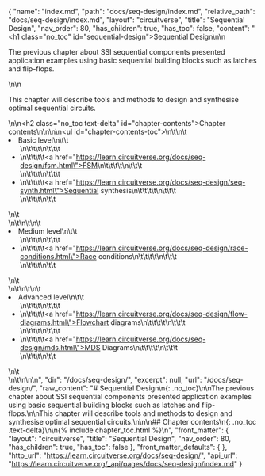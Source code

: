 {
  "name": "index.md",
  "path": "docs/seq-design/index.md",
  "relative_path": "docs/seq-design/index.md",
  "layout": "circuitverse",
  "title": "Sequential Design",
  "nav_order": 80,
  "has_children": true,
  "has_toc": false,
  "content": "<h1 class=\"no_toc\" id=\"sequential-design\">Sequential Design</h1>\n\n<p>The previous chapter about SSI sequential components presented application examples using basic sequential building blocks such as latches and flip-flops.</p>\n\n<p>This chapter will describe tools and methods to design and synthesise optimal sequential circuits.</p>\n\n<h2 class=\"no_toc text-delta\" id=\"chapter-contents\">Chapter contents</h2>\n\n<!-- -*- engine:django -*- -->\n\n<ul id=\"chapter-contents-toc\">\n\t\n\t<li>Basic level\n\t\t<ul>\n\t\t\t\n\t\t\t<li>\n\t\t\t\t<a href=\"https://learn.circuitverse.org/docs/seq-design/fsm.html\">FSM</a>\n\t\t\t\t\n\t\t\t</li>\n\t\t\t\n\t\t\t<li>\n\t\t\t\t<a href=\"https://learn.circuitverse.org/docs/seq-design/seq-synth.html\">Sequential synthesis</a>\n\t\t\t\t\n\t\t\t</li>\n\t\t\t\n\t\t</ul>\n\t</li>\n\t\n\t\n\t<li>Medium level\n\t\t<ul>\n\t\t\t\n\t\t\t<li>\n\t\t\t\t<a href=\"https://learn.circuitverse.org/docs/seq-design/race-conditions.html\">Race conditions</a>\n\t\t\t\t\n\t\t\t</li>\n\t\t\t\n\t\t</ul>\n\t</li>\n\t\n\t\n\t<li>Advanced level\n\t\t<ul>\n\t\t\t\n\t\t\t<li>\n\t\t\t\t<a href=\"https://learn.circuitverse.org/docs/seq-design/flow-diagrams.html\">Flowchart diagrams</a>\n\t\t\t\t\n\t\t\t</li>\n\t\t\t\n\t\t\t<li>\n\t\t\t\t<a href=\"https://learn.circuitverse.org/docs/seq-design/mds.html\">MDS Diagrams</a>\n\t\t\t\t\n\t\t\t</li>\n\t\t\t\n\t\t</ul>\n\t</li>\n\t\n</ul>\n\n",
  "dir": "/docs/seq-design/",
  "excerpt": null,
  "url": "/docs/seq-design/",
  "raw_content": "# Sequential Design\n{: .no_toc}\n\nThe previous chapter about SSI sequential components presented application examples using basic sequential building blocks such as latches and flip-flops.\n\nThis chapter will describe tools and methods to design and synthesise optimal sequential circuits.\n\n\n## Chapter contents\n{: .no_toc .text-delta}\n\n{% include chapter_toc.html %}\n",
  "front_matter": {
    "layout": "circuitverse",
    "title": "Sequential Design",
    "nav_order": 80,
    "has_children": true,
    "has_toc": false
  },
  "front_matter_defaults": {
  },
  "http_url": "https://learn.circuitverse.org/docs/seq-design/",
  "api_url": "https://learn.circuitverse.org/_api/pages/docs/seq-design/index.md"
}